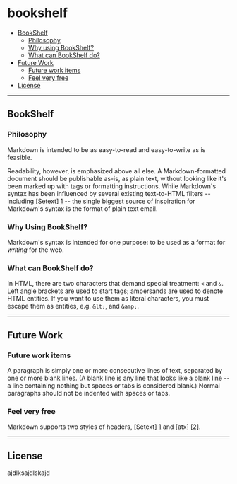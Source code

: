 bookshelf
=========

*   [BookShelf](#bookshelf)
    *   [Philosophy](#philosophy)
    *   [Why using BookShelf?](#why)
    *   [What can BookShelf do?](#what)
*   [Future Work](#futurework)
    *   [Future work items](#futureworkitems)
    *   [Feel very free](#feelfree)
*   [License](#license)

* * *

<h2 id="bookshelf">BookShelf</h2>

<h3 id="philosophy">Philosophy</h3>

Markdown is intended to be as easy-to-read and easy-to-write as is feasible.

Readability, however, is emphasized above all else. A Markdown-formatted
document should be publishable as-is, as plain text, without looking
like it's been marked up with tags or formatting instructions. While
Markdown's syntax has been influenced by several existing text-to-HTML
filters -- including [Setext] [1] -- the single biggest source of
inspiration for Markdown's syntax is the format of plain text email.

  [1]: http://docutils.sourceforge.net/mirror/setext.html

<h3 id="why">Why Using BookShelf?</h3>

Markdown's syntax is intended for one purpose: to be used as a
format for *writing* for the web.

<h3 id="what">What can BookShelf do?</h3>

In HTML, there are two characters that demand special treatment: `<`
and `&`. Left angle brackets are used to start tags; ampersands are
used to denote HTML entities. If you want to use them as literal
characters, you must escape them as entities, e.g. `&lt;`, and
`&amp;`.

* * *

<h2 id="futurework">Future Work</h2>


<h3 id="futureworkitems">Future work items</h3>

A paragraph is simply one or more consecutive lines of text, separated
by one or more blank lines. (A blank line is any line that looks like a
blank line -- a line containing nothing but spaces or tabs is considered
blank.) Normal paragraphs should not be indented with spaces or tabs.

<h3 id="fellfree">Feel very free</h3>

Markdown supports two styles of headers, [Setext] [1] and [atx] [2].

* * *

<h2 id="license">License</h2>

ajdlksajdlskajd

